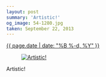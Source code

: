```yaml
---
layout: post
summary: 'Artistic!'
og_image: 54-1280.jpg
taken: September 22, 2013
---
```


<div class="post">
 <time>
  <a href="/54">
   {{ page.date | date: "%B %-d, %Y" }}
  </a>
 </time>
 <a href="/54">
  <figure data-taken="9/22/2013">
   <img alt="Artistic!" sizes="(min-width: 700px) 50vw, calc(100vw - 2rem)" src="{{ site.assets_url }}/54-640.jpg" srcset="{{ site.assets_url }}/54-1280.jpg 1280w, {{ site.assets_url }}/54-960.jpg 960w, {{ site.assets_url }}/54-640.jpg 640w, {{ site.assets_url }}/54-320.jpg 320w"/>
  </figure>
 </a>
 <span>
  Artistic!
 </span>
</div>
